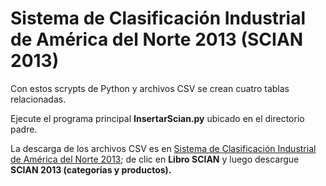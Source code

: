 
# Sistema de Clasificación Industrial de América del Norte 2013 (SCIAN 2013)

Con estos scrypts de Python y archivos CSV se crean cuatro tablas relacionadas.

Ejecute el programa principal **InsertarScian.py** ubicado en el directorio padre.

La descarga de los archivos CSV es en [Sistema de Clasificación Industrial de América del Norte 2013](http://www.inegi.org.mx/est/contenidos/proyectos/SCIAN/presentacion.aspx); de clic en **Libro SCIAN** y luego descargue **SCIAN 2013 (categorías y productos).**
